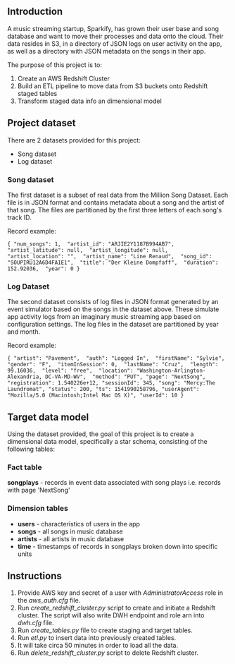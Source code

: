 ## Introduction

A music streaming startup, Sparkify, 
has grown their user base and song 
database and want to move their processes 
and data onto the cloud. Their data resides in S3, 
in a directory of JSON logs on user activity on the app, 
as well as a directory with JSON metadata on the songs 
in their app.

The purpose of this project is to:
1. Create an AWS Redshift Cluster
2. Build an ETL pipeline to move data from S3 buckets onto 
Redshift staged tables
3. Transform staged data info an dimensional model

## Project dataset

There are 2 datasets provided for this project:
* Song dataset
* Log dataset

### Song dataset

The first dataset is a subset of real data from the 
Million Song Dataset. Each file is in JSON format and 
contains metadata about a song and the artist of that 
song. The files are partitioned by the first three 
letters of each song's track ID.

Record example:

`{
    "num_songs": 1, 
    "artist_id": "ARJIE2Y1187B994AB7", 
    "artist_latitude": null, 
    "artist_longitude": null, 
    "artist_location": "", 
    "artist_name": "Line Renaud", 
    "song_id": "SOUPIRU12A6D4FA1E1", 
    "title": "Der Kleine Dompfaff", 
    "duration": 152.92036, 
    "year": 0
}`

### Log Dataset

The second dataset consists of log files in JSON format 
generated by an event simulator based on the songs in 
the dataset above. These simulate app activity logs from
an imaginary music streaming app based on configuration 
settings. The log files in the dataset are partitioned by year 
and month.

Record example:

`{
    "artist": "Pavement", 
    "auth": "Logged In", 
    "firstName": "Sylvie", 
    "gender": "F", 
    "itemInSession": 0, 
    "lastName": "Cruz", 
    "length": 99.16036, 
    "level": "free", 
    "location": "Washington-Arlington-Alexandria, DC-VA-MD-WV", 
    "method": "PUT",
    "page": "NextSong",
    "registration": 1.540226e+12,
    "sessionId": 345,
    "song": "Mercy:The Laundromat",
    "status": 200,
    "ts": 1541990258796,
    "userAgent": "Mozilla/5.0 (Macintosh;Intel Mac OS X)",
    "userId": 10
}`

## Target data model

Using the dataset provided, the goal of this project is to create
a dimensional data model, specifically a star schema, consisting of the
following tables:

### Fact table 

**songplays** - records in event data associated with song plays i.e. 
records with page 'NextSong'

### Dimension tables

* **users** - characteristics of users in the app
* **songs** - all songs in music database
* **artists** - all artists in music database
* **time** - timestamps of records in songplays broken 
down into specific units

## Instructions

1. Provide AWS key and secret of a user with 
_AdministratorAccess_ role in the _aws_auth.cfg_ file.
2. Run _create_redshift_cluster.py_ script to create and
initiate a Redshift cluster. The script will also write
DWH endpoint and role arn into _dwh.cfg_ file.
3. Run _create_tables.py_ file to create staging and target
tables.
4. Run _etl.py_ to insert data into previously created
tables.
5. It will take circa 50 minutes in order to load all 
the data.
6. Run _delete_redshift_cluster.py_ script to delete
Redshift cluster.